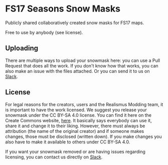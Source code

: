 # FS17 Seasons Snow Masks
Publicly shared collaboratively created snow masks for FS17 maps.

Free to use by anybody (see license).

## Uploading

There are multiple ways to upload your snowmask here: you can use a Pull Request
that does all the work. If you don't know how that works, you can also make an
issue with the files attached. Or you can send it to us on
[Slack](http://realismus.joskuijpers.nl).

## License

For legal reasons for the creators, users and the Realismus Modding team, it is
important to have the work licensed. We suggest you release your snowmask under
the CC BY-SA 4.0 license. You can find it here on the Create Commons website,
[here](https://creativecommons.org/licenses/by-sa/4.0/). It basically says
everybody can use it, share it and change it to their liking. However, there
must always be attribution (the name of the original creator) and if someone
makes changes, those must be disclosed (written down). If you make changes
you also have to make it available to others under CC BY-SA 4.0.

If you want your snowmask removed or are having issues regarding licensing, you
can contact us directly on [Slack](http://realismus.joskuijpers.nl).
